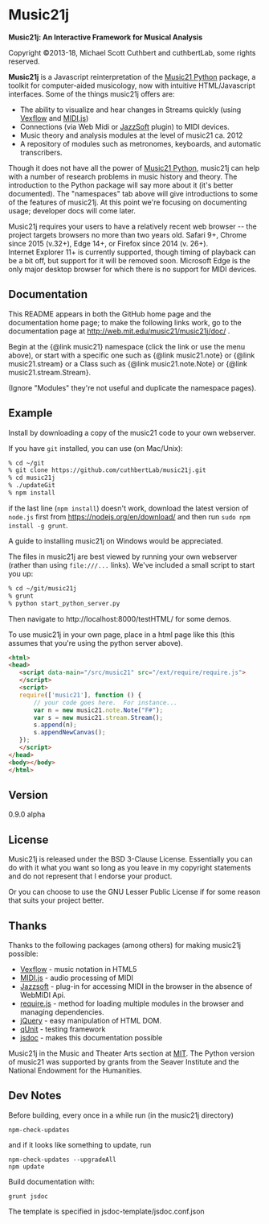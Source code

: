 Music21j
=========

**Music21j: An Interactive Framework for Musical Analysis**

Copyright &copy;2013-18, Michael Scott Cuthbert and cuthbertLab, some rights reserved.

**Music21j** is a Javascript reinterpretation of the [Music21 Python] package, 
a toolkit for computer-aided musicology, now with intuitive HTML/Javascript
interfaces. Some of the things music21j offers are:

  - The ability to visualize and hear changes in Streams quickly (using [Vexflow] and [MIDI.js])
  - Connections (via Web Midi or [JazzSoft] plugin) to MIDI devices. 
  - Music theory and analysis modules at the level of music21 ca. 2012
  - A repository of modules such as metronomes, keyboards, and automatic transcribers.

Though it does not have all the power of [Music21 Python], music21j can help with
a number of research problems in music history and theory. The introduction to the
Python package will say more about it (it's better documented). The "namespaces"
tab above will give introductions to some of the features of music21j. At this
point we're focusing on documenting usage; developer docs will come 
later.

Music21j requires your users to have a relatively recent web browser -- the project
targets browsers no more than two years old. 
Safari 9+, Chrome since 2015 (v.32+), Edge 14+, or Firefox since 2014 (v. 26+).  
Internet Explorer 11+ is currently supported, though timing of playback can be a bit off, but
support for it will be removed soon.  Microsoft Edge is the only major desktop browser for which
there is no support for MIDI devices.

Documentation
-------------
This README appears in both the GitHub home page and the documentation 
home page; to make the following links work, go to the documentation
page at http://web.mit.edu/music21/music21j/doc/ .

Begin at the {@link music21} namespace (click the link or use the
menu above), or start with
a specific one such as {@link music21.note} or {@link music21.stream}
or a Class such as {@link music21.note.Note} or {@link music21.stream.Stream}. 

(Ignore "Modules" they're not useful and duplicate the namespace pages).

Example
--------
Install by downloading a copy of the music21 code to your own webserver.

If you have `git` installed, you can use (on Mac/Unix):

```sh
% cd ~/git
% git clone https://github.com/cuthbertLab/music21j.git
% cd music21j
% ./updateGit
% npm install
```

if the last line (`npm install`) doesn't work, download the
latest version of `node.js` first from https://nodejs.org/en/download/
and then run `sudo npm install -g grunt`.  

A guide to installing music21j on Windows would be appreciated.

The files in music21j are best viewed by running your own
webserver (rather than using `file:///...` links). We've
included a small script to start you up:

```sh
% cd ~/git/music21j
% grunt
% python start_python_server.py
```

Then navigate to http://localhost:8000/testHTML/ for some demos.

To use music21j in your own page, place in a html page like this (this assumes that you're
using the python server above).

```html
<html>
<head>
   <script data-main="/src/music21" src="/ext/require/require.js"> 
   </script>
   <script>
   require(['music21'], function () {
       // your code goes here.  For instance...
       var n = new music21.note.Note("F#");
       var s = new music21.stream.Stream();
       s.append(n);
       s.appendNewCanvas();
   });
   </script>
</head>
<body></body>
</html>
```


Version
--------
0.9.0 alpha


License
--------
Music21j is released under the BSD 3-Clause License. Essentially you
can do with it what you want so long as you leave in my copyright statements
and do not represent that I endorse your product.

Or you can choose to use the GNU Lesser Public License if for some reason
that suits your project better.

Thanks
-----------

Thanks to the following packages (among others) for making music21j possible:

* [Vexflow] - music notation in HTML5
* [MIDI.js] - audio processing of MIDI
* [Jazzsoft] - plug-in for accessing MIDI in the browser in the absence of WebMIDI Api.
* [require.js] - method for loading multiple modules in the browser and managing dependencies.
* [jQuery] - easy manipulation of HTML DOM.
* [qUnit] - testing framework
* [jsdoc] - makes this documentation possible

Music21j in the Music and Theater Arts section at [MIT]. 
The Python version of music21 was supported by grants from
the Seaver Institute and the National Endowment for the Humanities.


[MIT]:http://web.mit.edu
[music21 python]:http://web.mit.edu/music21/
[Vexflow]:http://www.vexflow.com
[MIDI.js]:http://mudcu.be/midi-js/
[Jazzsoft]:http://jazz-soft.net
[require.js]:http://requirejs.org
[jQuery]:http://jquery.com
[qUnit]:http://qunitjs.com
[jsdoc]:http://usejsdoc.org


Dev Notes
----------------
Before building, every once in a while run (in the music21j directory)

```
npm-check-updates
```
   
and if it looks like something to update, run

```
npm-check-updates --upgradeAll
npm update
```

Build documentation with:

```
grunt jsdoc
```

The template is specified in jsdoc-template/jsdoc.conf.json
